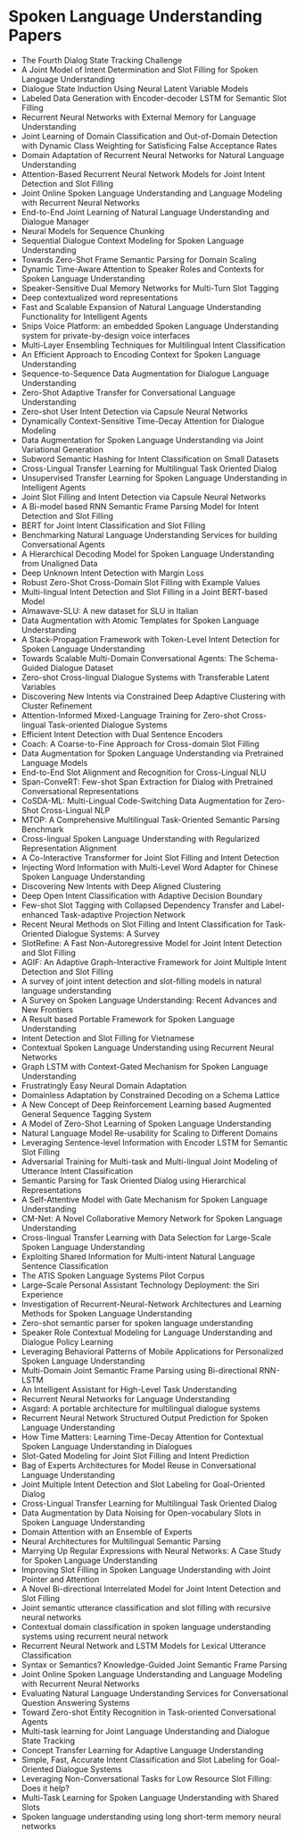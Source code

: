# Spoken Language Understanding Papers

<ul>

                             

 <li><a target="_blank" href="https://github.com/manjunath5496/Spoken-Language-Understanding-Papers/blob/master/s(1).pdf" style="text-decoration:none;">The Fourth Dialog State Tracking Challenge</a></li>

 <li><a target="_blank" href="https://github.com/manjunath5496/Spoken-Language-Understanding-Papers/blob/master/s(2).pdf" style="text-decoration:none;">A Joint Model of Intent Determination and Slot Filling for Spoken Language Understanding</a></li>

<li><a target="_blank" href="https://github.com/manjunath5496/Spoken-Language-Understanding-Papers/blob/master/s(3).pdf" style="text-decoration:none;">Dialogue State Induction Using Neural Latent Variable Models</a></li>
 <li><a target="_blank" href="https://github.com/manjunath5496/Spoken-Language-Understanding-Papers/blob/master/s(4).pdf" style="text-decoration:none;">Labeled Data Generation with Encoder-decoder LSTM for Semantic Slot Filling</a></li>                              
<li><a target="_blank" href="https://github.com/manjunath5496/Spoken-Language-Understanding-Papers/blob/master/s(5).pdf" style="text-decoration:none;">Recurrent Neural Networks with External Memory for Language Understanding</a></li>
<li><a target="_blank" href="https://github.com/manjunath5496/Spoken-Language-Understanding-Papers/blob/master/s(6).pdf" style="text-decoration:none;">Joint Learning of Domain Classification and Out-of-Domain Detection with Dynamic Class Weighting for Satisficing False Acceptance Rates</a></li>
 <li><a target="_blank" href="https://github.com/manjunath5496/Spoken-Language-Understanding-Papers/blob/master/s(7).pdf" style="text-decoration:none;">Domain Adaptation of Recurrent Neural Networks for Natural Language Understanding</a></li>

 <li><a target="_blank" href="https://github.com/manjunath5496/Spoken-Language-Understanding-Papers/blob/master/s(8).pdf" style="text-decoration:none;"> Attention-Based Recurrent Neural Network Models for Joint Intent Detection and Slot Filling</a></li>
   <li><a target="_blank" href="https://github.com/manjunath5496/Spoken-Language-Understanding-Papers/blob/master/s(9).pdf" style="text-decoration:none;">Joint Online Spoken Language Understanding and Language Modeling with Recurrent Neural Networks</a></li>
  
   
 <li><a target="_blank" href="https://github.com/manjunath5496/Spoken-Language-Understanding-Papers/blob/master/s(10).pdf" style="text-decoration:none;">End-to-End Joint Learning of Natural Language Understanding and Dialogue Manager </a></li>                              
<li><a target="_blank" href="https://github.com/manjunath5496/Spoken-Language-Understanding-Papers/blob/master/s(11).pdf" style="text-decoration:none;">Neural Models for Sequence Chunking</a></li>
<li><a target="_blank" href="https://github.com/manjunath5496/Spoken-Language-Understanding-Papers/blob/master/s(12).pdf" style="text-decoration:none;">Sequential Dialogue Context Modeling for Spoken Language Understanding</a></li>
<li><a target="_blank" href="https://github.com/manjunath5496/Spoken-Language-Understanding-Papers/blob/master/s(13).pdf" style="text-decoration:none;">Towards Zero-Shot Frame Semantic Parsing for Domain Scaling</a></li>

<li><a target="_blank" href="https://github.com/manjunath5496/Spoken-Language-Understanding-Papers/blob/master/s(14).pdf" style="text-decoration:none;">Dynamic Time-Aware Attention to Speaker Roles and Contexts for Spoken Language Understanding</a></li>
                              
<li><a target="_blank" href="https://github.com/manjunath5496/Spoken-Language-Understanding-Papers/blob/master/s(15).pdf" style="text-decoration:none;">Speaker-Sensitive Dual Memory Networks for Multi-Turn Slot Tagging</a></li>

<li><a target="_blank" href="https://github.com/manjunath5496/Spoken-Language-Understanding-Papers/blob/master/s(16).pdf" style="text-decoration:none;">Deep contextualized word representations</a></li>

  <li><a target="_blank" href="https://github.com/manjunath5496/Spoken-Language-Understanding-Papers/blob/master/s(17).pdf" style="text-decoration:none;">Fast and Scalable Expansion of Natural Language Understanding Functionality for Intelligent Agents</a></li>   
  
<li><a target="_blank" href="https://github.com/manjunath5496/Spoken-Language-Understanding-Papers/blob/master/s(18).pdf" style="text-decoration:none;">Snips Voice Platform: an embedded Spoken Language Understanding system for private-by-design voice interfaces</a></li> 

  
<li><a target="_blank" href="https://github.com/manjunath5496/Spoken-Language-Understanding-Papers/blob/master/s(19).pdf" style="text-decoration:none;">Multi-Layer Ensembling Techniques for Multilingual Intent Classification</a></li> 

<li><a target="_blank" href="https://github.com/manjunath5496/Spoken-Language-Understanding-Papers/blob/master/s(20).pdf" style="text-decoration:none;">An Efficient Approach to Encoding Context for Spoken Language Understanding</a></li>

<li><a target="_blank" href="https://github.com/manjunath5496/Spoken-Language-Understanding-Papers/blob/master/s(21).pdf" style="text-decoration:none;">Sequence-to-Sequence Data Augmentation for Dialogue Language Understanding</a></li>
<li><a target="_blank" href="https://github.com/manjunath5496/Spoken-Language-Understanding-Papers/blob/master/s(22).pdf" style="text-decoration:none;">Zero-Shot Adaptive Transfer for Conversational Language Understanding</a></li> 
 <li><a target="_blank" href="https://github.com/manjunath5496/Spoken-Language-Understanding-Papers/blob/master/s(23).pdf" style="text-decoration:none;">Zero-shot User Intent Detection via Capsule Neural Networks</a></li> 
 

   <li><a target="_blank" href="https://github.com/manjunath5496/Spoken-Language-Understanding-Papers/blob/master/s(24).pdf" style="text-decoration:none;">Dynamically Context-Sensitive Time-Decay Attention for Dialogue Modeling</a></li>
 
   <li><a target="_blank" href="https://github.com/manjunath5496/Spoken-Language-Understanding-Papers/blob/master/s(25).pdf" style="text-decoration:none;">Data Augmentation for Spoken Language Understanding via Joint Variational Generation</a></li>                              
 <li><a target="_blank" href="https://github.com/manjunath5496/Spoken-Language-Understanding-Papers/blob/master/s(26).pdf" style="text-decoration:none;">Subword Semantic Hashing for Intent Classification on Small Datasets</a></li>
 <li><a target="_blank" href="https://github.com/manjunath5496/Spoken-Language-Understanding-Papers/blob/master/s(27).pdf" style="text-decoration:none;">Cross-Lingual Transfer Learning for Multilingual Task Oriented Dialog</a></li>
   
 
   <li><a target="_blank" href="https://github.com/manjunath5496/Spoken-Language-Understanding-Papers/blob/master/s(28).pdf" style="text-decoration:none;">Unsupervised Transfer Learning for Spoken Language Understanding in Intelligent Agents</a></li>
 
   <li><a target="_blank" href="https://github.com/manjunath5496/Spoken-Language-Understanding-Papers/blob/master/s(29).pdf" style="text-decoration:none;">Joint Slot Filling and Intent Detection via Capsule Neural Networks </a></li>                              

  <li><a target="_blank" href="https://github.com/manjunath5496/Spoken-Language-Understanding-Papers/blob/master/s(30).pdf" style="text-decoration:none;">A Bi-model based RNN Semantic Frame Parsing Model for Intent Detection and Slot Filling</a></li>
 
   <li><a target="_blank" href="https://github.com/manjunath5496/Spoken-Language-Understanding-Papers/blob/master/s(31).pdf" style="text-decoration:none;">BERT for Joint Intent Classification and Slot Filling</a></li> 
    <li><a target="_blank" href="https://github.com/manjunath5496/Spoken-Language-Understanding-Papers/blob/master/s(32).pdf" style="text-decoration:none;">Benchmarking Natural Language Understanding Services for building Conversational Agents</a></li> 

   <li><a target="_blank" href="https://github.com/manjunath5496/Spoken-Language-Understanding-Papers/blob/master/s(33).pdf" style="text-decoration:none;">A Hierarchical Decoding Model for Spoken Language Understanding from Unaligned Data</a></li>                              

  <li><a target="_blank" href="https://github.com/manjunath5496/Spoken-Language-Understanding-Papers/blob/master/s(34).pdf" style="text-decoration:none;">Deep Unknown Intent Detection with Margin Loss</a></li> 
 
  <li><a target="_blank" href="https://github.com/manjunath5496/Spoken-Language-Understanding-Papers/blob/master/s(35).pdf" style="text-decoration:none;">Robust Zero-Shot Cross-Domain Slot Filling with Example Values</a></li> 

  <li><a target="_blank" href="https://github.com/manjunath5496/Spoken-Language-Understanding-Papers/blob/master/s(36).pdf" style="text-decoration:none;">Multi-lingual Intent Detection and Slot Filling in a Joint BERT-based Model</a></li> 
 
<li><a target="_blank" href="https://github.com/manjunath5496/Spoken-Language-Understanding-Papers/blob/master/s(37).pdf" style="text-decoration:none;">Almawave-SLU: A new dataset for SLU in Italian</a></li>
 <li><a target="_blank" href="https://github.com/manjunath5496/Spoken-Language-Understanding-Papers/blob/master/s(38).pdf" style="text-decoration:none;">Data Augmentation with Atomic Templates for Spoken Language Understanding</a></li>
<li><a target="_blank" href="https://github.com/manjunath5496/Spoken-Language-Understanding-Papers/blob/master/s(39).pdf" style="text-decoration:none;">A Stack-Propagation Framework with Token-Level Intent Detection for Spoken Language Understanding</a></li>
 <li><a target="_blank" href="https://github.com/manjunath5496/Spoken-Language-Understanding-Papers/blob/master/s(40).pdf" style="text-decoration:none;">Towards Scalable Multi-Domain Conversational Agents: The Schema-Guided Dialogue Dataset</a></li>                              
<li><a target="_blank" href="https://github.com/manjunath5496/Spoken-Language-Understanding-Papers/blob/master/s(41).pdf" style="text-decoration:none;">Zero-shot Cross-lingual Dialogue Systems with Transferable Latent Variables</a></li>
<li><a target="_blank" href="https://github.com/manjunath5496/Spoken-Language-Understanding-Papers/blob/master/s(42).pdf" style="text-decoration:none;">Discovering New Intents via Constrained Deep Adaptive Clustering with Cluster Refinement</a></li>
 
  <li><a target="_blank" href="https://github.com/manjunath5496/Spoken-Language-Understanding-Papers/blob/master/s(43).pdf" style="text-decoration:none;">Attention-Informed Mixed-Language Training for Zero-shot Cross-lingual Task-oriented Dialogue Systems</a></li>
 <li><a target="_blank" href="https://github.com/manjunath5496/Spoken-Language-Understanding-Papers/blob/master/s(44).pdf" style="text-decoration:none;">Efficient Intent Detection with Dual Sentence Encoders</a></li>
   <li><a target="_blank" href="https://github.com/manjunath5496/Spoken-Language-Understanding-Papers/blob/master/s(45).pdf" style="text-decoration:none;">Coach: A Coarse-to-Fine Approach for Cross-domain Slot Filling</a></li>  
   
<li><a target="_blank" href="https://github.com/manjunath5496/Spoken-Language-Understanding-Papers/blob/master/s(46).pdf" style="text-decoration:none;">Data Augmentation for Spoken Language Understanding via Pretrained Language Models</a></li> 
                             
<li><a target="_blank" href="https://github.com/manjunath5496/Spoken-Language-Understanding-Papers/blob/master/s(47).pdf" style="text-decoration:none;">End-to-End Slot Alignment and Recognition for Cross-Lingual NLU</a></li>
<li><a target="_blank" href="https://github.com/manjunath5496/Spoken-Language-Understanding-Papers/blob/master/s(48).pdf" style="text-decoration:none;">Span-ConveRT: Few-shot Span Extraction for Dialog with Pretrained Conversational Representations</a></li>

<li><a target="_blank" href="https://github.com/manjunath5496/Spoken-Language-Understanding-Papers/blob/master/s(49).pdf" style="text-decoration:none;">CoSDA-ML: Multi-Lingual Code-Switching Data Augmentation for Zero-Shot Cross-Lingual NLP</a></li>
                              
<li><a target="_blank" href="https://github.com/manjunath5496/Spoken-Language-Understanding-Papers/blob/master/s(50).pdf" style="text-decoration:none;">MTOP: A Comprehensive Multilingual Task-Oriented Semantic Parsing Benchmark</a></li>
<li><a target="_blank" href="https://github.com/manjunath5496/Spoken-Language-Understanding-Papers/blob/master/s(51).pdf" style="text-decoration:none;">Cross-lingual Spoken Language Understanding with Regularized Representation Alignment</a></li>
<li><a target="_blank" href="https://github.com/manjunath5496/Spoken-Language-Understanding-Papers/blob/master/s(52).pdf" style="text-decoration:none;">A Co-Interactive Transformer for Joint Slot Filling and Intent Detection</a></li>

<li><a target="_blank" href="https://github.com/manjunath5496/Spoken-Language-Understanding-Papers/blob/master/s(53).pdf" style="text-decoration:none;">Injecting Word Information with Multi-Level Word Adapter for Chinese Spoken Language Understanding</a></li>
 
<li><a target="_blank" href="https://github.com/manjunath5496/Spoken-Language-Understanding-Papers/blob/master/s(54).pdf" style="text-decoration:none;">Discovering New Intents with Deep Aligned Clustering </a></li>

<li><a target="_blank" href="https://github.com/manjunath5496/Spoken-Language-Understanding-Papers/blob/master/s(55).pdf" style="text-decoration:none;">Deep Open Intent Classification with Adaptive Decision Boundary</a></li>
 
  <li><a target="_blank" href="https://github.com/manjunath5496/Spoken-Language-Understanding-Papers/blob/master/s(56).pdf" style="text-decoration:none;">Few-shot Slot Tagging with Collapsed Dependency Transfer and Label-enhanced Task-adaptive Projection Network </a></li>                              

  <li><a target="_blank" href="https://github.com/manjunath5496/Spoken-Language-Understanding-Papers/blob/master/s(57).pdf" style="text-decoration:none;">Recent Neural Methods on Slot Filling and Intent Classification for Task-Oriented Dialogue Systems: A Survey</a></li>
 
   <li><a target="_blank" href="https://github.com/manjunath5496/Spoken-Language-Understanding-Papers/blob/master/s(58).pdf" style="text-decoration:none;">SlotRefine: A Fast Non-Autoregressive Model for Joint Intent Detection and Slot Filling</a></li>
    <li><a target="_blank" href="https://github.com/manjunath5496/Spoken-Language-Understanding-Papers/blob/master/s(59).pdf" style="text-decoration:none;">AGIF: An Adaptive Graph-Interactive Framework for Joint Multiple Intent Detection and Slot Filling</a></li>
 
  <li><a target="_blank" href="https://github.com/manjunath5496/Spoken-Language-Understanding-Papers/blob/master/s(60).pdf" style="text-decoration:none;">A survey of joint intent detection and slot-filling models in natural language understanding </a></li>
 
   <li><a target="_blank" href="https://github.com/manjunath5496/Spoken-Language-Understanding-Papers/blob/master/s(61).pdf" style="text-decoration:none;">A Survey on Spoken Language Understanding: Recent Advances and New Frontiers</a></li>
 
   <li><a target="_blank" href="https://github.com/manjunath5496/Spoken-Language-Understanding-Papers/blob/master/s(62).pdf" style="text-decoration:none;">A Result based Portable Framework for Spoken Language Understanding</a></li>
 
   <li><a target="_blank" href="https://github.com/manjunath5496/Spoken-Language-Understanding-Papers/blob/master/s(63).pdf" style="text-decoration:none;">Intent Detection and Slot Filling for Vietnamese</a></li>                              

  <li><a target="_blank" href="https://github.com/manjunath5496/Spoken-Language-Understanding-Papers/blob/master/s(64).pdf" style="text-decoration:none;">Contextual Spoken Language Understanding using Recurrent Neural Networks</a></li>
 
   <li><a target="_blank" href="https://github.com/manjunath5496/Spoken-Language-Understanding-Papers/blob/master/s(65).pdf" style="text-decoration:none;">Graph LSTM with Context-Gated Mechanism for Spoken Language Understanding </a></li> 

   <li><a target="_blank" href="https://github.com/manjunath5496/Spoken-Language-Understanding-Papers/blob/master/s(66).pdf" style="text-decoration:none;">Frustratingly Easy Neural Domain Adaptation</a></li> 
 
   <li><a target="_blank" href="https://github.com/manjunath5496/Spoken-Language-Understanding-Papers/blob/master/s(67).pdf" style="text-decoration:none;">Domainless Adaptation by Constrained Decoding on a Schema Lattice</a></li>                              

  <li><a target="_blank" href="https://github.com/manjunath5496/Spoken-Language-Understanding-Papers/blob/master/s(68).pdf" style="text-decoration:none;">A New Concept of Deep Reinforcement Learning based Augmented General Sequence Tagging System</a></li> 
 
  
   <li><a target="_blank" href="https://github.com/manjunath5496/Spoken-Language-Understanding-Papers/blob/master/s(69).pdf" style="text-decoration:none;">A Model of Zero-Shot Learning of Spoken Language Understanding</a></li>                              

  <li><a target="_blank" href="https://github.com/manjunath5496/Spoken-Language-Understanding-Papers/blob/master/s(70).pdf" style="text-decoration:none;">Natural Language Model Re-usability for Scaling to Different Domains</a></li> 
  
 
 <li><a target="_blank" href="https://github.com/manjunath5496/Spoken-Language-Understanding-Papers/blob/master/s(71).pdf" style="text-decoration:none;">Leveraging Sentence-level Information with Encoder LSTM for Semantic Slot Filling</a></li>
 
 <li><a target="_blank" href="https://github.com/manjunath5496/Spoken-Language-Understanding-Papers/blob/master/s(72).pdf" style="text-decoration:none;">Adversarial Training for Multi-task and Multi-lingual Joint Modeling of Utterance Intent Classification</a></li> 
 
 
 <li><a target="_blank" href="https://github.com/manjunath5496/Spoken-Language-Understanding-Papers/blob/master/s(73).pdf" style="text-decoration:none;">Semantic Parsing for Task Oriented Dialog using Hierarchical Representations</a></li>
  <li><a target="_blank" href="https://github.com/manjunath5496/Spoken-Language-Understanding-Papers/blob/master/s(74).pdf" style="text-decoration:none;">A Self-Attentive Model with Gate Mechanism for Spoken Language Understanding</a></li>
    <li><a target="_blank" href="https://github.com/manjunath5496/Spoken-Language-Understanding-Papers/blob/master/s(75).pdf" style="text-decoration:none;">CM-Net: A Novel Collaborative Memory Network for Spoken Language Understanding</a></li>                        
<li><a target="_blank" href="https://github.com/manjunath5496/Spoken-Language-Understanding-Papers/blob/master/s(76).pdf" style="text-decoration:none;">Cross-lingual Transfer Learning with Data Selection for Large-Scale Spoken Language Understanding</a></li>

 <li><a target="_blank" href="https://github.com/manjunath5496/Spoken-Language-Understanding-Papers/blob/master/s(77).pdf" style="text-decoration:none;">Exploiting Shared Information for Multi-intent Natural Language Sentence Classification</a></li> 
 
 
 <li><a target="_blank" href="https://github.com/manjunath5496/Spoken-Language-Understanding-Papers/blob/master/s(78).pdf" style="text-decoration:none;">The ATIS Spoken Language Systems Pilot Corpus</a></li>
  <li><a target="_blank" href="https://github.com/manjunath5496/Spoken-Language-Understanding-Papers/blob/master/s(79).pdf" style="text-decoration:none;">Large–Scale Personal Assistant Technology Deployment: the Siri Experience</a></li>


 <li><a target="_blank" href="https://github.com/manjunath5496/Spoken-Language-Understanding-Papers/blob/master/s(80).pdf" style="text-decoration:none;">Investigation of Recurrent-Neural-Network Architectures and Learning Methods for Spoken Language Understanding</a></li> 
 
 
 <li><a target="_blank" href="https://github.com/manjunath5496/Spoken-Language-Understanding-Papers/blob/master/s(81).pdf" style="text-decoration:none;">Zero-shot semantic parser for spoken language understanding</a></li>
  <li><a target="_blank" href="https://github.com/manjunath5496/Spoken-Language-Understanding-Papers/blob/master/s(82).pdf" style="text-decoration:none;">Speaker Role Contextual Modeling for Language Understanding and Dialogue Policy Learning</a></li>

 <li><a target="_blank" href="https://github.com/manjunath5496/Spoken-Language-Understanding-Papers/blob/master/s(83).pdf" style="text-decoration:none;">Leveraging Behavioral Patterns of Mobile Applications for Personalized Spoken Language Understanding</a></li>
  <li><a target="_blank" href="https://github.com/manjunath5496/Spoken-Language-Understanding-Papers/blob/master/s(84).pdf" style="text-decoration:none;">Multi-Domain Joint Semantic Frame Parsing using Bi-directional RNN-LSTM</a></li>

 <li><a target="_blank" href="https://github.com/manjunath5496/Spoken-Language-Understanding-Papers/blob/master/s(85).pdf" style="text-decoration:none;">An Intelligent Assistant for High-Level Task Understanding</a></li>
  <li><a target="_blank" href="https://github.com/manjunath5496/Spoken-Language-Understanding-Papers/blob/master/s(86).pdf" style="text-decoration:none;">Recurrent Neural Networks for Language Understanding</a></li>

 <li><a target="_blank" href="https://github.com/manjunath5496/Spoken-Language-Understanding-Papers/blob/master/s(87).pdf" style="text-decoration:none;">Asgard: A portable architecture for multilingual dialogue systems</a></li>
  <li><a target="_blank" href="https://github.com/manjunath5496/Spoken-Language-Understanding-Papers/blob/master/s(88).pdf" style="text-decoration:none;">Recurrent Neural Network Structured Output Prediction for Spoken Language Understanding</a></li>
  <li><a target="_blank" href="https://github.com/manjunath5496/Spoken-Language-Understanding-Papers/blob/master/s(89).pdf" style="text-decoration:none;">How Time Matters: Learning Time-Decay Attention for Contextual Spoken Language Understanding in Dialogues</a></li>
  
  
  <li><a target="_blank" href="https://github.com/manjunath5496/Spoken-Language-Understanding-Papers/blob/master/s(90).pdf" style="text-decoration:none;"> Slot-Gated Modeling for Joint Slot Filling and Intent Prediction</a></li>
  <li><a target="_blank" href="https://github.com/manjunath5496/Spoken-Language-Understanding-Papers/blob/master/s(91).pdf" style="text-decoration:none;">Bag of Experts Architectures for Model Reuse in Conversational Language Understanding</a></li>

 <li><a target="_blank" href="https://github.com/manjunath5496/Spoken-Language-Understanding-Papers/blob/master/s(92).pdf" style="text-decoration:none;">Joint Multiple Intent Detection and Slot Labeling for Goal-Oriented Dialog</a></li>
  <li><a target="_blank" href="https://github.com/manjunath5496/Spoken-Language-Understanding-Papers/blob/master/s(93).pdf" style="text-decoration:none;"> Cross-Lingual Transfer Learning for Multilingual Task Oriented Dialog</a></li>
  <li><a target="_blank" href="https://github.com/manjunath5496/Spoken-Language-Understanding-Papers/blob/master/s(94).pdf" style="text-decoration:none;">Data Augmentation by Data Noising for Open-vocabulary Slots in Spoken Language Understanding</a></li> 
  
   <li><a target="_blank" href="https://github.com/manjunath5496/Spoken-Language-Understanding-Papers/blob/master/s(95).pdf" style="text-decoration:none;">Domain Attention with an Ensemble of Experts</a></li>  
  
<li><a target="_blank" href="https://github.com/manjunath5496/Spoken-Language-Understanding-Papers/blob/master/s(96).pdf" style="text-decoration:none;">Neural Architectures for Multilingual Semantic Parsing</a></li> 
  
  
<li><a target="_blank" href="https://github.com/manjunath5496/Spoken-Language-Understanding-Papers/blob/master/s(97).pdf" style="text-decoration:none;">Marrying Up Regular Expressions with Neural Networks: A Case Study for Spoken Language Understanding</a></li>


 <li><a target="_blank" href="https://github.com/manjunath5496/Spoken-Language-Understanding-Papers/blob/master/s(98).pdf" style="text-decoration:none;">Improving Slot Filling in Spoken Language Understanding with Joint Pointer and Attention</a></li> 
  
   <li><a target="_blank" href="https://github.com/manjunath5496/Spoken-Language-Understanding-Papers/blob/master/s(99).pdf" style="text-decoration:none;">A Novel Bi-directional Interrelated Model for Joint Intent Detection and Slot Filling</a></li>  
  
<li><a target="_blank" href="https://github.com/manjunath5496/Spoken-Language-Understanding-Papers/blob/master/s(100).pdf" style="text-decoration:none;">Joint semantic utterance classification and slot filling with recursive neural networks</a></li>  
  
 <li><a target="_blank" href="https://github.com/manjunath5496/Spoken-Language-Understanding-Papers/blob/master/s(101).pdf" style="text-decoration:none;">Contextual domain classification in spoken language understanding systems using recurrent neural network</a></li> 
  
   <li><a target="_blank" href="https://github.com/manjunath5496/Spoken-Language-Understanding-Papers/blob/master/s(102).pdf" style="text-decoration:none;">Recurrent Neural Network and LSTM Models for Lexical Utterance Classification</a></li> 
  
   
 <li><a target="_blank" href="https://github.com/manjunath5496/Spoken-Language-Understanding-Papers/blob/master/s(103).pdf" style="text-decoration:none;">Syntax or Semantics? Knowledge-Guided Joint Semantic Frame Parsing </a></li> 
  
   <li><a target="_blank" href="https://github.com/manjunath5496/Spoken-Language-Understanding-Papers/blob/master/s(104).pdf" style="text-decoration:none;">Joint Online Spoken Language Understanding and Language Modeling with Recurrent Neural Networks</a></li>  
   
 <li><a target="_blank" href="https://github.com/manjunath5496/Spoken-Language-Understanding-Papers/blob/master/s(105).pdf" style="text-decoration:none;">Evaluating Natural Language Understanding Services for Conversational Question Answering Systems</a></li> 
 
<li><a target="_blank" href="https://github.com/manjunath5496/Spoken-Language-Understanding-Papers/blob/master/s(106).pdf" style="text-decoration:none;">Toward Zero-shot Entity Recognition in Task-oriented Conversational Agents</a></li> 
  
   <li><a target="_blank" href="https://github.com/manjunath5496/Spoken-Language-Understanding-Papers/blob/master/s(107).pdf" style="text-decoration:none;">Multi-task learning for Joint Language Understanding and Dialogue State Tracking</a></li> 
  
   
 <li><a target="_blank" href="https://github.com/manjunath5496/Spoken-Language-Understanding-Papers/blob/master/s(108).pdf" style="text-decoration:none;">Concept Transfer Learning for Adaptive Language Understanding</a></li> 
  
   <li><a target="_blank" href="https://github.com/manjunath5496/Spoken-Language-Understanding-Papers/blob/master/s(109).pdf" style="text-decoration:none;">Simple, Fast, Accurate Intent Classification and Slot Labeling for Goal-Oriented Dialogue Systems</a></li>  
   
 <li><a target="_blank" href="https://github.com/manjunath5496/Spoken-Language-Understanding-Papers/blob/master/s(110).pdf" style="text-decoration:none;">Leveraging Non-Conversational Tasks for Low Resource Slot Filling: Does it help? </a></li>  
   
<li><a target="_blank" href="https://github.com/manjunath5496/Spoken-Language-Understanding-Papers/blob/master/s(111).pdf" style="text-decoration:none;">Multi-Task Learning for Spoken Language Understanding with Shared Slots</a></li> 
  
   
 <li><a target="_blank" href="https://github.com/manjunath5496/Spoken-Language-Understanding-Papers/blob/master/s(112).pdf" style="text-decoration:none;">Spoken language understanding using long short-term memory neural networks</a></li> 
  
</ul>
     
     

